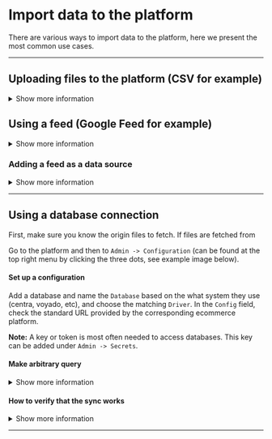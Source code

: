 # Import data to the platform

There are various ways to import data to the platform, here we present the most common use cases.

---

## Uploading files to the platform (CSV for example)
<details class="optional-class"><summary>Show more information</summary>
Go to the platform and then to `Manage data -> Import files` (can be found at the top right menu by clicking the three dots, see example image below). 

Drag the file to the drop-box in order to upload it to the platform

Uploaded files are available from the "imports (csv-fs)" database connection when creating new sources (see next step).

<img width="1216" alt="Screenshot 2022-05-10 at 10 31 52" src="https://user-images.githubusercontent.com/4352260/167585247-b7f840a9-a43a-4a7d-bf76-1757e4f688cb.png">
</details>

## Using a feed (Google Feed for example)

<details class="optional-class"><summary>Show more information</summary>

A feed is a file that contains a list of products that often is used to advertise through Google Merchant Center. Often these feeds are updated with latest information which means Sift Lab can use the feed to add relevant product details to the platform, such as image link data.

Feeds are most often published as a public URL in format `.xml`.
</details>

<h3> Adding a feed as a data source </h3>

<details class="optional-class"><summary>Show more information</summary>

1. Get the public URL of the feed
2. Add a new `source`, often it is a good idea to add a "Merge Filter" to avoid fetching too much data (you can for example add `now() < toFloat(last_seen) + 7*24*3600`)
3. Add a query similar to below and also add `decoder=head` in the field `Preprocessor directives` to show the file structure. Note that you have to write `url:` before `https://`, see example below
```
SELECT
    *
FROM `url:https://exampleurl.com/plugin-export/shoppingfeed/se`  
```

[Note that you have to write url: before https://]  


<h3> Preprocessor directives </h3>


Start by writing `decoder=xml` (or `=feed`) to show the file structure, it will in the preview window show the content.


decoder: describes what file format, xml, csv, json etc.  
root: navigates the file and shows where you want to read data.  
rowtag: selects the object.  
pluck: inside your rowtag you can have multiple data columns, pluck lets you choose wich you want to get.  

Below is an example of what to write in the preprocessor to fetch feed data correctly:
`decoder=xml`  
`root=rss.channel`  
`rowtag=item`  
`pluck=google_product_category,price`  

You can then run `EXECUTE PREVIEW QUERY` to see the result.

<h4> JSON Files </h4>
<details class="optional-class"><summary>Show more information</summary>
An example json file could look like:
```
[
    {
        "id": "",
        "user_id": "",
        "username": ""
    },
    {
        "id": "",
        "user_id": ""
        "username": ""
    }
]

SELECT * FROM `url:https://...json`  


<h3> preprocessing directive for json </h3>

`decoder=json`  
`json_prefix=[0]`

</details>
</details>

---

## Using a database connection

First, make sure you know the origin files to fetch. If files are fetched from 

Go to the platform and then to `Admin -> Configuration` (can be found at the top right menu by clicking the three dots, see example image below).



#### Set up a configuration
Add a database and name the `Database` based on the what system they use (centra, voyado, etc), and choose the matching `Driver`. In the `Config` field, check the standard URL provided by the corresponding ecommerce platform. 

**Note:** A key or token is most often needed to access databases. This key can be added under `Admin -> Secrets`. 

#### Make arbitrary query 
<details class="optional-class"><summary>Show more information</summary>

Create a source and make an arbitrary query similar to SELECT * FROM `users.gz` for Centra. You can list possible paths by using SELECT * FROM `*` . 

This will trigger a proxy sync, and in the case of a Centra customer as in the example image below, the `.gz` files will appear once completed. This normally takes 1-5 hours.


</details>


#### How to verify that the sync works
<details class="optional-class"><summary>Show more information</summary>

Choose the source you created and press the pen to edit it. Go to the `ADD QUERY` tab and choose SELECT * FROM `*`. 
<br>

If the sync is ready, you will see a list of files to choose from, for example, `users.gz`, `items.gz`, `interactions.gz`, see image below. If you see the files imported you are now ready to [create sources!](https://github.com/Sift Lab/customer-success/blob/main/Documentation/Platform/Menu/Manage%20Data/Sources.md)

<img width="954" alt="Screenshot 2022-05-10 at 14 59 33" src="https://user-images.githubusercontent.com/4352260/167635009-bee5c795-271c-49f9-a92c-840a415f120f.png">

</details>

---


